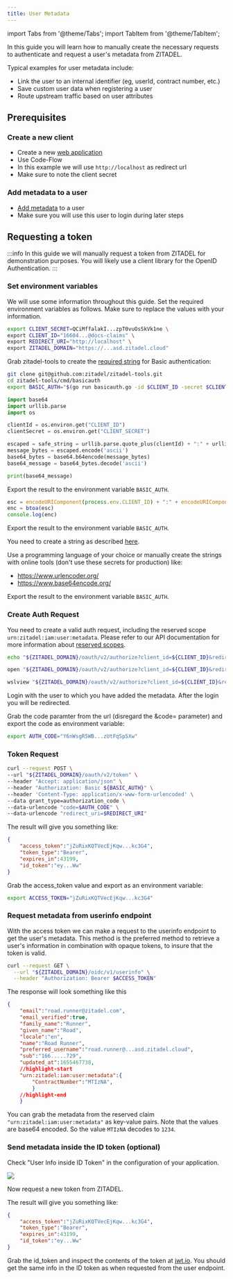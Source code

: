 ```yaml
---
title: User Metadata
---
```


import Tabs from '@theme/Tabs';
import TabItem from '@theme/TabItem';

In this guide you will learn how to manually create the necessary requests to authenticate and request a user's metadata from ZITADEL.

Typical examples for user metadata include:

- Link the user to an internal identifier (eg, userId, contract number, etc.)
- Save custom user data when registering a user
- Route upstream traffic based on user attributes

## Prerequisites

### Create a new client

- Create a new [web application](https://docs.zitadel.com/docs/guides/start/applications#web)
- Use Code-Flow
- In this example we will use `http://localhost` as redirect url
- Make sure to note the client secret

### Add metadata to a user

- [Add metadata](https://docs.zitadel.com/docs/manuals/user-profile#metadata) to a user
- Make sure you will use this user to login during later steps

## Requesting a token

:::info
In this guide we will manually request a token from ZITADEL for demonstration purposes. You will likely use a client library for the OpenID Authentication.
:::

### Set environment variables

We will use some information throughout this guide. Set the required environment variables as follows. Make sure to replace the values with your information.

```bash
export CLIENT_SECRET=QCiMffalakI...zpT0vuOsSkVk1ne \
export CLIENT_ID="16604...@docs-claims" \
export REDIRECT_URI="http://localhost" \
export ZITADEL_DOMAIN="https://...asd.zitadel.cloud"
```

<Tabs>
<TabItem value="go" label="Go" default>

Grab zitadel-tools to create the [required string](https://docs.zitadel.com/docs/apis/openidoauth/authn-methods#client-secret-basic) for Basic authentication:

```bash
git clone git@github.com:zitadel/zitadel-tools.git
cd zitadel-tools/cmd/basicauth
export BASIC_AUTH="$(go run basicauth.go -id $CLIENT_ID -secret $CLIENT_SECRET)"
```

</TabItem>

<TabItem value="python" label="Python">

```python
import base64
import urllib.parse
import os

clientId = os.environ.get("CLIENT_ID")
clientSecret = os.environ.get("CLIENT_SECRET")

escaped = safe_string = urllib.parse.quote_plus(clientId) + ":" + urllib.parse.quote_plus(clientSecret)
message_bytes = escaped.encode('ascii')
base64_bytes = base64.b64encode(message_bytes)
base64_message = base64_bytes.decode('ascii')

print(base64_message)
```

Export the result to the environment variable `BASIC_AUTH`.

</TabItem>

<TabItem value="js" label="Javascript" default>

```javascript
esc = encodeURIComponent(process.env.CLIENT_ID) + ":" + encodeURIComponent(process.env.CLIENT_SECRET)
enc = btoa(esc)
console.log(enc)
```

Export the result to the environment variable `BASIC_AUTH`.

</TabItem>

<TabItem value="manually" label="Manually">

You need to create a string as described [here](https://docs.zitadel.com/docs/apis/openidoauth/authn-methods#client-secret-basic).

Use a programming language of your choice or manually create the strings with online tools (don't use these secrets for production) like: 

- https://www.urlencoder.org/
- https://www.base64encode.org/

Export the result to the environment variable `BASIC_AUTH`.

</TabItem>
</Tabs>

### Create Auth Request

You need to create a valid auth request, including the reserved scope `urn:zitadel:iam:user:metadata`. Please refer to our API documentation for more information about [reserved scopes](https://docs.zitadel.com/docs/apis/openidoauth/scopes#reserved-scopes).

<Tabs>

<TabItem value="default" label="Default" default>

```bash
echo "${ZITADEL_DOMAIN}/oauth/v2/authorize?client_id=${CLIENT_ID}&redirect_uri=${REDIRECT_URI}&response_type=code&scope=openid email profile urn:zitadel:iam:user:metadata"
```

</TabItem>

<TabItem value="macos" label="MacOS">

```zsh
open "${ZITADEL_DOMAIN}/oauth/v2/authorize?client_id=${CLIENT_ID}&redirect_uri=${REDIRECT_URI}&response_type=code&scope=openid email profile urn:zitadel:iam:user:metadata"
```
</TabItem>

<TabItem value="WSL" label="WSL">

```bash
wslview "${ZITADEL_DOMAIN}/oauth/v2/authorize?client_id=${CLIENT_ID}&redirect_uri=${REDIRECT_URI}&response_type=code&scope=openid email profile urn:zitadel:iam:user:metadata"
```
</TabItem>

</Tabs>

Login with the user to which you have added the metadata. After the login you will be redirected.

Grab the code paramter from the url (disregard the &code= parameter) and export the code as environment variable:

```bash
export AUTH_CODE="Y6nWsgR5WB...zUtFqSp5Xw"
```

### Token Request

```bash
curl --request POST \
--url "${ZITADEL_DOMAIN}/oauth/v2/token" \
--header "Accept: application/json" \
--header "Authorization: Basic ${BASIC_AUTH}" \
--header 'Content-Type: application/x-www-form-urlencoded' \
--data grant_type=authorization_code \
--data-urlencode "code=$AUTH_CODE" \
--data-urlencode "redirect_uri=$REDIRECT_URI"
```

The result will give you something like:

```json
{
    "access_token":"jZuRixKQTVecEjKqw...kc3G4",
    "token_type":"Bearer",
    "expires_in":43199,
    "id_token":"ey...Ww"
}
```

Grab the access_token value and export as an environment variable:

```bash
export ACCESS_TOKEN="jZuRixKQTVecEjKqw...kc3G4"
```

### Request metadata from userinfo endpoint

With the access token we can make a request to the userinfo endpoint to get the user's metadata. This method is the preferred method to retrieve a user's information in combination with opaque tokens, to insure that the token is valid.

```bash
curl --request GET \
  --url "${ZITADEL_DOMAIN}/oidc/v1/userinfo" \
  --header "Authorization: Bearer $ACCESS_TOKEN"
```

The response will look something like this

```json
{
    "email":"road.runner@zitadel.com",
    "email_verified":true,
    "family_name":"Runner",
    "given_name":"Road",
    "locale":"en",
    "name":"Road Runner",
    "preferred_username":"road.runner@...asd.zitadel.cloud",
    "sub":"166.....729",
    "updated_at":1655467738,
    //highlight-start
    "urn:zitadel:iam:user:metadata":{
        "ContractNumber":"MTIzNA",
        }
    //highlight-end
    }
```

You can grab the metadata from the reserved claim `"urn:zitadel:iam:user:metadata"` as key-value pairs. Note that the values are base64 encoded. So the value `MTIzNA` decodes to `1234`.

### Send metadata inside the ID token (optional)

Check "User Info inside ID Token" in the configuration of your application.

![](/img/console_projects_application_token_settings.png)

Now request a new token from ZITADEL.

The result will give you something like:

```json
{
    "access_token":"jZuRixKQTVecEjKqw...kc3G4",
    "token_type":"Bearer",
    "expires_in":43199,
    "id_token":"ey...Ww"
}
```

Grab the id_token and inspect the contents of the token at [jwt.io](https://jwt.io/). You should get the same info in the ID token as when requested from the user endpoint.